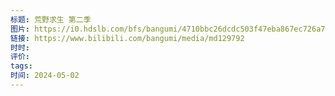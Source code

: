 ```yaml
---
标题: 荒野求生 第二季
图片: https://i0.hdslb.com/bfs/bangumi/4710bbc26dcdc503f47eba867ec726a70fc25821.png@203w_270h.webp
链接: https://www.bilibili.com/bangumi/media/md129792
时时: 
评价: 
tags: 
时间: 2024-05-02
---
```


